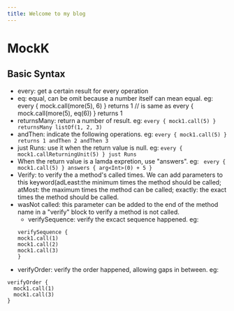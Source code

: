 ```yaml
---
title: Welcome to my blog
---
```

# MockK
## Basic Syntax
- every: get a certain result for every operation
- eq: equal, can be omit because a number itself can mean equal. eg: every { mock.call(more(5), 6) } returns 1
// is same as
every { mock.call(more(5), eq(6)) } returns 1
- returnsMany: return a number of result. eg: ```every { mock1.call(5) } returnsMany listOf(1, 2, 3)```
- andThen: indicate the following operations. eg: ```every { mock1.call(5) } returns 1 andThen 2 andThen 3```
- just Runs: use it when the return value is null. eg: ```every { mock1.callReturningUnit(5) } just Runs```
- When the return value is a lamda expretion, use "answers". eg: ``` every { mock1.call(5) } answers { arg<Int>(0) + 5 }```
- Verify: to verify the a method's called times. We can add parameters to this keyword(adLeast:the minimum times the method should be called; atMost: the maximum times the method can be called; exactly: the exact times the method should be called.
- wasNot called: this parameter can be added to the end of the method name in a "verify" block to verify a method is not called.
  - verifySequence: verify the excact sequence happened. eg:
  ``` 
  verifySequence {
  mock1.call(1)
  mock1.call(2)
  mock1.call(3)
  } 
  ```
- verifyOrder: verify the order happened, allowing gaps in between. eg:
```
verifyOrder {
  mock1.call(1)
  mock1.call(3)
}
```
